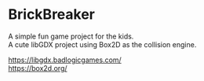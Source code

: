 # BrickBreaker

A simple fun game project for the kids.  
A cute libGDX project using Box2D as the collision engine.

https://libgdx.badlogicgames.com/  
https://box2d.org/
